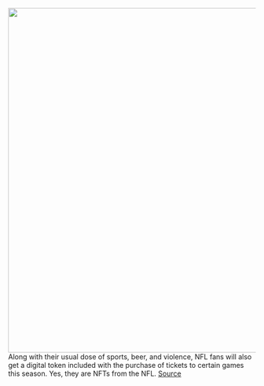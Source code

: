 <img src='https://cdn.vox-cdn.com/thumbor/T6UXWeKLrZVhdXCNBhC-1tFr4fQ=/0x0:4662x3108/1200x800/filters:focal(1525x363:2269x1107)/cdn.vox-cdn.com/uploads/chorus_image/image/70160164/1350898110.0.jpg' width='700px' /><br/>
Along with their usual dose of sports, beer, and violence, NFL fans will also get a digital token included with the purchase of tickets to certain games this season. Yes, they are NFTs from the NFL.
<a href='https://www.theverge.com/2021/11/18/22789265/nft-nfl-football-commerative-ticketmaster'> Source <a/>